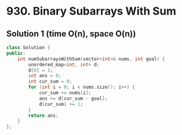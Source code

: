# 930. Binary Subarrays With Sum

## Solution 1 (time O(n), space O(n))

```cpp
class Solution {
public:
    int numSubarraysWithSum(vector<int>& nums, int goal) {
        unordered_map<int, int> d;
        d[0] = 1;
        int ans = 0;
        int cur_sum = 0;
        for (int i = 0; i < nums.size(); i++) {
            cur_sum += nums[i];
            ans += d[cur_sum - goal];
            d[cur_sum] += 1;
        }
        return ans;
    }
};
```
